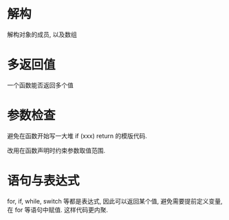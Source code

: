# 解构
解构对象的成员, 以及数组

# 多返回值
一个函数能否返回多个值

# 参数检查
避免在函数开始写一大堆 if (xxx) return 的模版代码. 

改用在函数声明时约束参数取值范围.

# 语句与表达式
for, if, while, switch 等都是表达式, 因此可以返回某个值, 避免需要提前定义变量, 在 for 等语句中赋值. 这样代码更内聚.